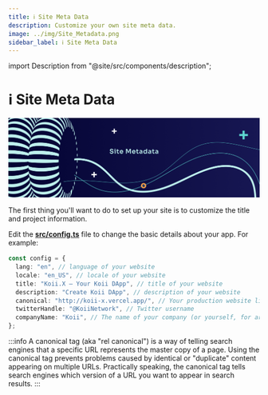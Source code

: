 ```yaml
---
title: ℹ Site Meta Data
description: Customize your own site meta data.
image: ../img/Site_Metadata.png
sidebar_label: ℹ Site Meta Data
---
```


import Description from "@site/src/components/description";

# ℹ Site Meta Data

![Banner](../img/Site_Metadata.png)

<Description
  text="Customize your own site meta data"
/>

The first thing you'll want to do to set up your site is to customize the title and project information.

Edit the [**src/config.ts**](https://github.com/koii-network/koii.X/blob/main/src/config.ts) file to change the basic details about your app. For example:

```typescript
const config = {
  lang: "en", // language of your website
  locale: "en_US", // locale of your website
  title: "Koii.X — Your Koii DApp", // title of your website
  description: "Create Koii DApp", // description of your website
  canonical: "http://koii-x.vercel.app/", // Your production website link
  twitterHandle: "@KoiiNetwork", // Twitter username
  companyName: "Koii", // The name of your company (or yourself, for artists)
};
```

:::info
A canonical tag (aka "rel canonical") is a way of telling search engines that a specific URL represents the master copy of a page. Using the canonical tag prevents problems caused by identical or "duplicate" content appearing on multiple URLs. Practically speaking, the canonical tag tells search engines which version of a URL you want to appear in search results.
:::
